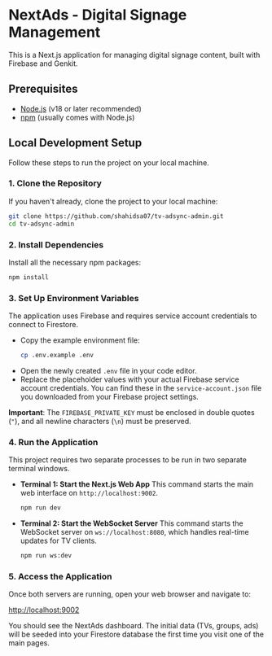 # NextAds - Digital Signage Management

This is a Next.js application for managing digital signage content, built with Firebase and Genkit.

## Prerequisites

- [Node.js](https://nodejs.org/) (v18 or later recommended)
- [npm](https://www.npmjs.com/) (usually comes with Node.js)

## Local Development Setup

Follow these steps to run the project on your local machine.

### 1. Clone the Repository

If you haven't already, clone the project to your local machine:

```bash
git clone https://github.com/shahidsa07/tv-adsync-admin.git
cd tv-adsync-admin
```

### 2. Install Dependencies

Install all the necessary npm packages:

```bash
npm install
```

### 3. Set Up Environment Variables

The application uses Firebase and requires service account credentials to connect to Firestore.

- Copy the example environment file:
  ```bash
  cp .env.example .env
  ```
- Open the newly created `.env` file in your code editor.
- Replace the placeholder values with your actual Firebase service account credentials. You can find these in the `service-account.json` file you downloaded from your Firebase project settings.

**Important**: The `FIREBASE_PRIVATE_KEY` must be enclosed in double quotes (`"`), and all newline characters (`\n`) must be preserved.

### 4. Run the Application

This project requires two separate processes to be run in two separate terminal windows.

- **Terminal 1: Start the Next.js Web App**
  This command starts the main web interface on `http://localhost:9002`.

  ```bash
  npm run dev
  ```

- **Terminal 2: Start the WebSocket Server**
  This command starts the WebSocket server on `ws://localhost:8080`, which handles real-time updates for TV clients.

  ```bash
  npm run ws:dev
  ```

### 5. Access the Application

Once both servers are running, open your web browser and navigate to:

[http://localhost:9002](http://localhost:9002)

You should see the NextAds dashboard. The initial data (TVs, groups, ads) will be seeded into your Firestore database the first time you visit one of the main pages.

